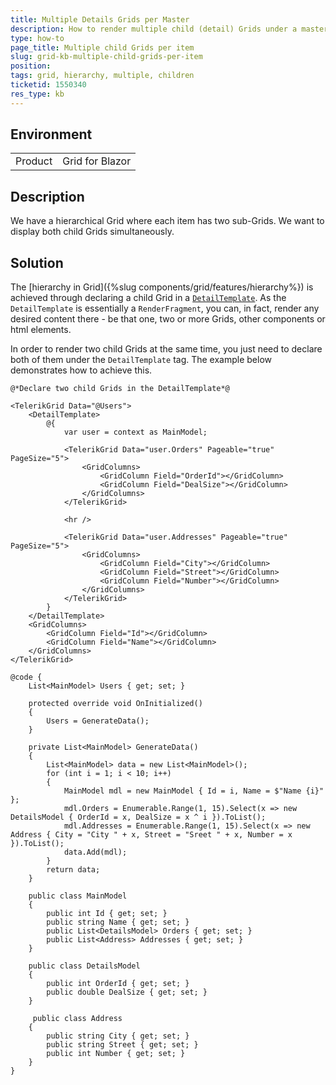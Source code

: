 ```yaml
---
title: Multiple Details Grids per Master
description: How to render multiple child (detail) Grids under a master Grid?
type: how-to
page_title: Multiple child Grids per item
slug: grid-kb-multiple-child-grids-per-item
position: 
tags: grid, hierarchy, multiple, children
ticketid: 1550340
res_type: kb
---
```


## Environment
<table>
	<tbody>
		<tr>
			<td>Product</td>
			<td>Grid for Blazor</td>
		</tr>
	</tbody>
</table>


## Description

We have a hierarchical Grid where each item has two sub-Grids. We want to display both child Grids simultaneously.

## Solution

The [hierarchy in Grid]({%slug components/grid/features/hierarchy%}) is achieved through declaring a child Grid in a [`DetailTemplate`](https://docs.telerik.com/blazor-ui/api/Telerik.Blazor.Components.TelerikGrid-1#collapsible-Telerik_Blazor_Components_TelerikGrid_1_DetailTemplate). As the `DetailTemplate` is essentially a `RenderFragment`, you can, in fact, render any desired content there - be that one, two or more Grids, other components or html elements.

In order to render two child Grids at the same time, you just need to declare both of them under the `DetailTemplate` tag. The example below demonstrates how to achieve this.

````CSHTML
@*Declare two child Grids in the DetailTemplate*@

<TelerikGrid Data="@Users">
    <DetailTemplate>
        @{
            var user = context as MainModel;
            
            <TelerikGrid Data="user.Orders" Pageable="true" PageSize="5">
                <GridColumns>
                    <GridColumn Field="OrderId"></GridColumn>
                    <GridColumn Field="DealSize"></GridColumn>
                </GridColumns>
            </TelerikGrid>

            <hr />

            <TelerikGrid Data="user.Addresses" Pageable="true" PageSize="5">
                <GridColumns>
                    <GridColumn Field="City"></GridColumn>
                    <GridColumn Field="Street"></GridColumn>
                    <GridColumn Field="Number"></GridColumn>
                </GridColumns>
            </TelerikGrid>
        }
    </DetailTemplate>
    <GridColumns>
        <GridColumn Field="Id"></GridColumn>
        <GridColumn Field="Name"></GridColumn>
    </GridColumns>
</TelerikGrid>

@code {  
    List<MainModel> Users { get; set; }

    protected override void OnInitialized()
    {
        Users = GenerateData();
    }

    private List<MainModel> GenerateData()
    {
        List<MainModel> data = new List<MainModel>();
        for (int i = 1; i < 10; i++)
        {
            MainModel mdl = new MainModel { Id = i, Name = $"Name {i}" };
            mdl.Orders = Enumerable.Range(1, 15).Select(x => new DetailsModel { OrderId = x, DealSize = x ^ i }).ToList();
            mdl.Addresses = Enumerable.Range(1, 15).Select(x => new Address { City = "City " + x, Street = "Sreet " + x, Number = x }).ToList();
            data.Add(mdl);
        }
        return data;
    }

    public class MainModel
    {
        public int Id { get; set; }
        public string Name { get; set; }
        public List<DetailsModel> Orders { get; set; }
        public List<Address> Addresses { get; set; }
    }

    public class DetailsModel
    {
        public int OrderId { get; set; }
        public double DealSize { get; set; }
    }

     public class Address
    {
        public string City { get; set; }
        public string Street { get; set; }
        public int Number { get; set; }        
    }
}
````

